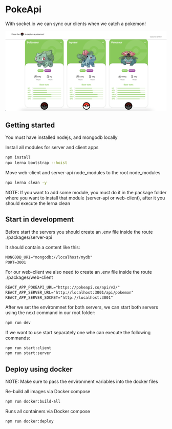 # PokeApi

With socket.io we can sync our clients when we catch a pokemon!

![](docs/demo.png)

## Getting started

You must have installed nodejs, and mongodb locally

Install all modules for server and client apps

```bash
npm install
npx lerna bootstrap --hoist
```

Move web-client and server-api node_modules to the root node_modules

```bash
npx lerna clean -y
```

NOTE: If you want to add some module, you must do it in the package folder where you want to install that module (server-api or web-client), after it you should execute the lerna clean

## Start in development

Before start the servers you should create an .env file inside the route ./packages/server-api

It should contain a content like this:

```
MONGODB_URI="mongodb://localhost/mydb"
PORT=3001
```

For our web-client we also need to create an .env file inside the route ./packages/web-client

```
REACT_APP_POKEAPI_URL="https://pokeapi.co/api/v2/"
REACT_APP_SERVER_URL="http://localhost:3001/api/pokemon"
REACT_APP_SERVER_SOCKET="http://localhost:3001"
```

After we set the environmnet for both servers, we can start both servers using the next command in our root folder:

```bash
npm run dev
```

If we want to use start separately one whe can execute the following commands:

```bash
npm run start:client
npm run start:server
```

## Deploy using docker

NOTE: Make sure to pass the environment variables into the docker files

Re-build all images via Docker compose

```bash
npm run docker:build-all
```

Runs all containers via Docker compose

```bash
npm run docker:deploy
```
